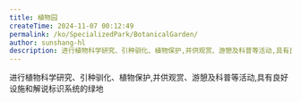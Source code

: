 ```yaml
---
title: 植物园
createTime: 2024-11-07 00:12:49
permalink: /ko/SpecializedPark/BotanicalGarden/
author: sunshang-hl
description: 进行植物科学研究、引种驯化、植物保护,并供观赏、游憩及科普等活动,具有良好设施和解说标识系统的绿地
---
```


进行植物科学研究、引种驯化、植物保护,并供观赏、游憩及科普等活动,具有良好设施和解说标识系统的绿地